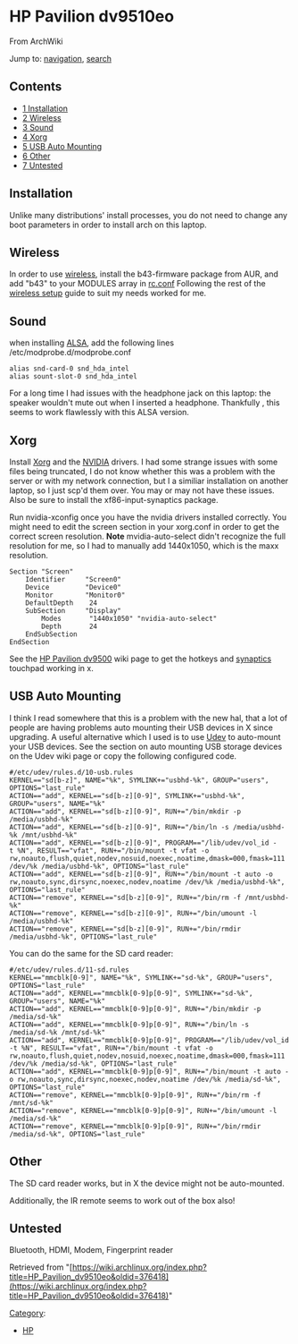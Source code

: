 # HP Pavilion dv9510eo

From ArchWiki

Jump to: [navigation](#column-one), [search](#searchInput)

## Contents

*   [1 Installation](#Installation)
*   [2 Wireless](#Wireless)
*   [3 Sound](#Sound)
*   [4 Xorg](#Xorg)
*   [5 USB Auto Mounting](#USB_Auto_Mounting)
*   [6 Other](#Other)
*   [7 Untested](#Untested)

## Installation

Unlike many distributions' install processes, you do not need to change any boot parameters in order to install arch on this laptop.

## Wireless

In order to use [wireless](/index.php/Wireless "Wireless"), install the b43-firmware package from AUR, and add "b43" to your MODULES array in [rc.conf](/index.php/Rc.conf "Rc.conf") Following the rest of the [wireless setup](/index.php/Wireless_Setup "Wireless Setup") guide to suit my needs worked for me.

## Sound

when installing [ALSA](/index.php/ALSA "ALSA"), add the following lines /etc/modprobe.d/modprobe.conf

```
alias snd-card-0 snd_hda_intel
alias sount-slot-0 snd_hda_intel

```

For a long time I had issues with the headphone jack on this laptop: the speaker wouldn't mute out when I inserted a headphone. Thankfully , this seems to work flawlessly with this ALSA version.

## Xorg

Install [Xorg](/index.php/Xorg "Xorg") and the [NVIDIA](/index.php/NVIDIA "NVIDIA") drivers. I had some strange issues with some files being truncated, I do not know whether this was a problem with the server or with my network connection, but I a similiar installation on another laptop, so I just scp'd them over. You may or may not have these issues. Also be sure to install the xf86-input-synaptics package.

Run nvidia-xconfig once you have the nvidia drivers installed correctly. You might need to edit the screen section in your xorg.conf in order to get the correct screen resolution. **Note** mvidia-auto-select didn't recognize the full resolution for me, so I had to manually add 1440x1050, which is the maxx resolution.

```
Section "Screen"
    Identifier     "Screen0"
    Device         "Device0"
    Monitor        "Monitor0"
    DefaultDepth    24
    SubSection     "Display"
        Modes       "1440x1050" "nvidia-auto-select"
        Depth       24
    EndSubSection
EndSection

```

See the [HP Pavilion dv9500](/index.php/HP_Pavilion_dv9500 "HP Pavilion dv9500") wiki page to get the hotkeys and [synaptics](/index.php/Synaptics "Synaptics") touchpad working in x.

## USB Auto Mounting

I think I read somewhere that this is a problem with the new hal, that a lot of people are having problems auto mounting their USB devices in X since upgrading. A useful alternative which I used is to use [Udev](/index.php/Udev "Udev") to auto-mount your USB devices. See the section on auto mounting USB storage devices on the Udev wiki page or copy the following configured code.

```
#/etc/udev/rules.d/10-usb.rules
KERNEL=="sd[b-z]", NAME="%k", SYMLINK+="usbhd-%k", GROUP="users", OPTIONS="last_rule"
ACTION=="add", KERNEL=="sd[b-z][0-9]", SYMLINK+="usbhd-%k", GROUP="users", NAME="%k"
ACTION=="add", KERNEL=="sd[b-z][0-9]", RUN+="/bin/mkdir -p /media/usbhd-%k"
ACTION=="add", KERNEL=="sd[b-z][0-9]", RUN+="/bin/ln -s /media/usbhd-%k /mnt/usbhd-%k"
ACTION=="add", KERNEL=="sd[b-z][0-9]", PROGRAM=="/lib/udev/vol_id -t %N", RESULT=="vfat", RUN+="/bin/mount -t vfat -o   rw,noauto,flush,quiet,nodev,nosuid,noexec,noatime,dmask=000,fmask=111 /dev/%k /media/usbhd-%k", OPTIONS="last_rule"
ACTION=="add", KERNEL=="sd[b-z][0-9]", RUN+="/bin/mount -t auto -o rw,noauto,sync,dirsync,noexec,nodev,noatime /dev/%k /media/usbhd-%k", OPTIONS="last_rule"
ACTION=="remove", KERNEL=="sd[b-z][0-9]", RUN+="/bin/rm -f /mnt/usbhd-%k"
ACTION=="remove", KERNEL=="sd[b-z][0-9]", RUN+="/bin/umount -l /media/usbhd-%k"
ACTION=="remove", KERNEL=="sd[b-z][0-9]", RUN+="/bin/rmdir /media/usbhd-%k", OPTIONS="last_rule"

```

You can do the same for the SD card reader:

```
#/etc/udev/rules.d/11-sd.rules
KERNEL=="mmcblk[0-9]", NAME="%k", SYMLINK+="sd-%k", GROUP="users", OPTIONS="last_rule"
ACTION=="add", KERNEL=="mmcblk[0-9]p[0-9]", SYMLINK+="sd-%k", GROUP="users", NAME="%k"
ACTION=="add", KERNEL=="mmcblk[0-9]p[0-9]", RUN+="/bin/mkdir -p /media/sd-%k"
ACTION=="add", KERNEL=="mmcblk[0-9]p[0-9]", RUN+="/bin/ln -s /media/sd-%k /mnt/sd-%k"
ACTION=="add", KERNEL=="mmcblk[0-9]p[0-9]", PROGRAM=="/lib/udev/vol_id -t %N", RESULT=="vfat", RUN+="/bin/mount -t vfat -o rw,noauto,flush,quiet,nodev,nosuid,noexec,noatime,dmask=000,fmask=111 /dev/%k /media/sd-%k", OPTIONS="last_rule"
ACTION=="add", KERNEL=="mmcblk[0-9]p[0-9]", RUN+="/bin/mount -t auto -o rw,noauto,sync,dirsync,noexec,nodev,noatime /dev/%k /media/sd-%k", OPTIONS="last_rule"
ACTION=="remove", KERNEL=="mmcblk[0-9]p[0-9]", RUN+="/bin/rm -f /mnt/sd-%k"
ACTION=="remove", KERNEL=="mmcblk[0-9]p[0-9]", RUN+="/bin/umount -l /media/sd-%k"
ACTION=="remove", KERNEL=="mmcblk[0-9]p[0-9]", RUN+="/bin/rmdir /media/sd-%k", OPTIONS="last_rule"

```

## Other

The SD card reader works, but in X the device might not be auto-mounted.

Additionally, the IR remote seems to work out of the box also!

## Untested

Bluetooth, HDMI, Modem, Fingerprint reader

Retrieved from "[https://wiki.archlinux.org/index.php?title=HP_Pavilion_dv9510eo&oldid=376418](https://wiki.archlinux.org/index.php?title=HP_Pavilion_dv9510eo&oldid=376418)"

[Category](/index.php/Special:Categories "Special:Categories"):

*   [HP](/index.php/Category:HP "Category:HP")